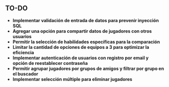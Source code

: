 ## TO-DO
- **Implementar validación de entrada de datos para prevenir inyección SQL**
- **Agregar una opción para compartir datos de jugadores con otros usuarios**
- **Permitir la selección de habilidades específicas para la comparación**
- **Limitar la cantidad de opciones de equipos a 3 para optimizar la eficiencia**
- **Implementar autenticación de usuarios con registro por email y opción de reestablecer contraseña**
- **Permitir agrupar jugadores por grupos de amigos y filtrar por grupo en el buscador**
- **Implementar selección múltiple para eliminar jugadores**
